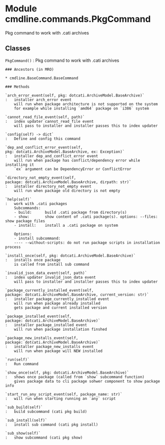 Module cmdline.commands.PkgCommand
==================================
Pkg command to work with .cati archives

Classes
-------

`PkgCommand()`
:   Pkg command to work with .cati archives

    ### Ancestors (in MRO)

    * cmdline.BaseCommand.BaseCommand

    ### Methods

    `arch_error_event(self, pkg: dotcati.ArchiveModel.BaseArchive)`
    :   installer arch_error event
        will run when package architecture is not supported on the system
        for example while installing `amd64` package on `i386` system

    `cannot_read_file_event(self, path)`
    :   index updater cannot_read_file event
        will pass to installer and installer passes this to index updater

    `config(self) ‑> dict`
    :   Define and config this command

    `dep_and_conflict_error_event(self, pkg: dotcati.ArchiveModel.BaseArchive, ex: Exception)`
    :   installer dep_and_conflict_error event
        will run when package has conflict/dependency error while installing it
        `ex` argument can be DependencyError or ConflictError

    `directory_not_empty_event(self, package: dotcati.ArchiveModel.BaseArchive, dirpath: str)`
    :   installer directory_not_empty event
        will run when package old directory is not empty

    `help(self)`
    :   work with .cati packages
        Subcommands:
        - build:      build .cati package from directory(s)
        - show:       show content of .cati package(s). options: --files: show package files
        - install:    install a .cati package on system
        
        Options:
        - install subcommand:
        ---- --without-scripts: do not run package scripts in installation process

    `install_once(self, pkg: dotcati.ArchiveModel.BaseArchive)`
    :   installs once package
        is called from install sub command

    `invalid_json_data_event(self, path)`
    :   index updater invalid_json_data event
        will pass to installer and installer passes this to index updater

    `package_currently_installed_event(self, package: dotcati.ArchiveModel.BaseArchive, current_version: str)`
    :   installer package_currently_installed event
        will run when package already installed
        gets package and current installed version

    `package_installed_event(self, package: dotcati.ArchiveModel.BaseArchive)`
    :   installer package_installed event
        will run when package installation finshed

    `package_new_installs_event(self, package: dotcati.ArchiveModel.BaseArchive)`
    :   installer package_new_installs event
        will run when package will NEW installed

    `run(self)`
    :   Run command

    `show_once(self, pkg: dotcati.ArchiveModel.BaseArchive)`
    :   shows once package (called from `show` subcommand function)
        gives package data to cli package sohwer component to show package info

    `start_run_any_script_event(self, package_name: str)`
    :   will run when starting running an `any` script

    `sub_build(self)`
    :   build subcommand (cati pkg build)

    `sub_install(self)`
    :   install sub command (cati pkg install)

    `sub_show(self)`
    :   show subcommand (cati pkg show)